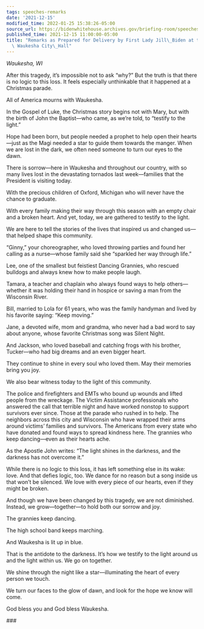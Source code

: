 ```yaml
---
tags: speeches-remarks
date: '2021-12-15'
modified_time: 2022-01-25 15:38:26-05:00
source_url: https://bidenwhitehouse.archives.gov/briefing-room/speeches-remarks/2021/12/15/remarks-as-prepared-for-delivery-by-first-lady-jill-biden-at-the-city-of-waukesha-city-hall/
published_time: 2021-12-15 11:00:00-05:00
title: "Remarks as Prepared for Delivery by First Lady Jill\_Biden at the City of\
  \ Waukesha City\_Hall"
---
```

 
*Waukesha, WI*

After this tragedy, it’s impossible not to ask “why?” But the truth is
that there is no logic to this loss. It feels especially unthinkable
that it happened at a Christmas parade.  
  
All of America mourns with Waukesha.  
  
In the Gospel of Luke, the Christmas story begins not with Mary, but
with the birth of John the Baptist—who came, as we’re told, to “testify
to the light.”  
  
Hope had been born, but people needed a prophet to help open their
hearts—just as the Magi needed a star to guide them towards the manger.
When we are lost in the dark, we often need someone to turn our eyes to
the dawn.  
  
There is sorrow—here in Waukesha and throughout our country, with so
many lives lost in the devastating tornados last week—families that the
President is visiting today.  
  
With the precious children of Oxford, Michigan who will never have the
chance to graduate.  
  
With every family making their way through this season with an empty
chair and a broken heart. And yet, today, we are gathered to testify to
the light.  
  
We are here to tell the stories of the lives that inspired us and
changed us—that helped shape this community.      
  
“Ginny,” your choreographer, who loved throwing parties and found her
calling as a nurse—whose family said she “sparkled her way through
life.”  
  
Lee, one of the smallest but feistiest Dancing Grannies, who rescued
bulldogs and always knew how to make people laugh.  
  
Tamara, a teacher and chaplain who always found ways to help
others—whether it was holding their hand in hospice or saving a man from
the Wisconsin River.  
  
Bill, married to Lola for 61 years, who was the family handyman and
lived by his favorite saying: “Keep moving.”  
  
Jane, a devoted wife, mom and grandma, who never had a bad word to say
about anyone, whose favorite Christmas song was Silent Night.  
  
And Jackson, who loved baseball and catching frogs with his brother,
Tucker—who had big dreams and an even bigger heart.  
  
They continue to shine in every soul who loved them. May their memories
bring you joy.  
  
We also bear witness today to the light of this community.  
  
The police and firefighters and EMTs who bound up wounds and lifted
people from the wreckage. The Victim Assistance professionals who
answered the call that terrible night and have worked nonstop to support
survivors ever since. Those at the parade who rushed in to help. The
neighbors across this city and Wisconsin who have wrapped their arms
around victims’ families and survivors. The Americans from every state
who have donated and found ways to spread kindness here. The grannies
who keep dancing—even as their hearts ache.  
  
As the Apostle John writes: “The light shines in the darkness, and the
darkness has not overcome it.”  
  
While there is no logic to this loss, it has left something else in its
wake: love. And that defies logic, too. We dance for no reason but a
song inside us that won’t be silenced. We love with every piece of our
hearts, even if they might be broken.  
  
And though we have been changed by this tragedy, we are not diminished.
Instead, we grow—together—to hold both our sorrow and joy.   
  
The grannies keep dancing.  
  
The high school band keeps marching.  
  
And Waukesha is lit up in blue.  
  
That is the antidote to the darkness. It’s how we testify to the light
around us and the light within us. We go on together.  
  
We shine through the night like a star—illuminating the heart of every
person we touch.  
  
We turn our faces to the glow of dawn, and look for the hope we know
will come.  
  
God bless you and God bless Waukesha.

\###
